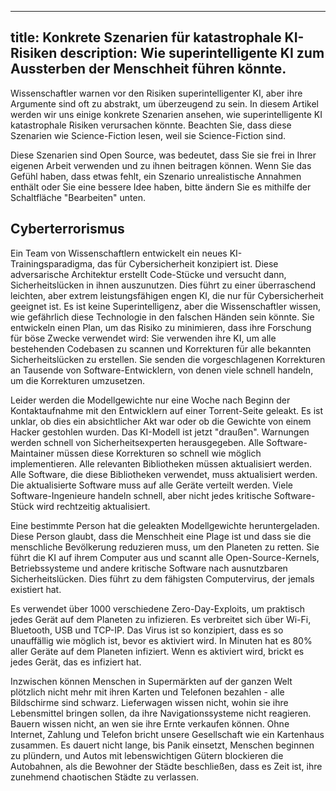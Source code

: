 

---
title: Konkrete Szenarien für katastrophale KI-Risiken
description: Wie superintelligente KI zum Aussterben der Menschheit führen könnte.
---

Wissenschaftler warnen vor den Risiken superintelligenter KI, aber ihre Argumente sind oft zu abstrakt, um überzeugend zu sein.
In diesem Artikel werden wir uns einige konkrete Szenarien ansehen, wie superintelligente KI katastrophale Risiken verursachen könnte.
Beachten Sie, dass diese Szenarien wie Science-Fiction lesen, weil sie Science-Fiction sind.

Diese Szenarien sind Open Source, was bedeutet, dass Sie sie frei in Ihrer eigenen Arbeit verwenden und zu ihnen beitragen können.
Wenn Sie das Gefühl haben, dass etwas fehlt, ein Szenario unrealistische Annahmen enthält oder Sie eine bessere Idee haben, bitte ändern Sie es mithilfe der Schaltfläche "Bearbeiten" unten.

## Cyberterrorismus

Ein Team von Wissenschaftlern entwickelt ein neues KI-Trainingsparadigma, das für Cybersicherheit konzipiert ist.
Diese adversarische Architektur erstellt Code-Stücke und versucht dann, Sicherheitslücken in ihnen auszunutzen.
Dies führt zu einer überraschend leichten, aber extrem leistungsfähigen engen KI, die nur für Cybersicherheit geeignet ist.
Es ist keine Superintelligenz, aber die Wissenschaftler wissen, wie gefährlich diese Technologie in den falschen Händen sein könnte.
Sie entwickeln einen Plan, um das Risiko zu minimieren, dass ihre Forschung für böse Zwecke verwendet wird: Sie verwenden ihre KI, um alle bestehenden Codebasen zu scannen und Korrekturen für alle bekannten Sicherheitslücken zu erstellen.
Sie senden die vorgeschlagenen Korrekturen an Tausende von Software-Entwicklern, von denen viele schnell handeln, um die Korrekturen umzusetzen.

Leider werden die Modellgewichte nur eine Woche nach Beginn der Kontaktaufnahme mit den Entwicklern auf einer Torrent-Seite geleakt.
Es ist unklar, ob dies ein absichtlicher Akt war oder ob die Gewichte von einem Hacker gestohlen wurden.
Das KI-Modell ist jetzt "draußen".
Warnungen werden schnell von Sicherheitsexperten herausgegeben.
Alle Software-Maintainer müssen diese Korrekturen so schnell wie möglich implementieren.
Alle relevanten Bibliotheken müssen aktualisiert werden.
Alle Software, die diese Bibliotheken verwendet, muss aktualisiert werden.
Die aktualisierte Software muss auf alle Geräte verteilt werden.
Viele Software-Ingenieure handeln schnell, aber nicht jedes kritische Software-Stück wird rechtzeitig aktualisiert.

Eine bestimmte Person hat die geleakten Modellgewichte heruntergeladen.
Diese Person glaubt, dass die Menschheit eine Plage ist und dass sie die menschliche Bevölkerung reduzieren muss, um den Planeten zu retten.
Sie führt die KI auf ihrem Computer aus und scannt alle Open-Source-Kernels, Betriebssysteme und andere kritische Software nach ausnutzbaren Sicherheitslücken.
Dies führt zu dem fähigsten Computervirus, der jemals existiert hat.

Es verwendet über 1000 verschiedene Zero-Day-Exploits, um praktisch jedes Gerät auf dem Planeten zu infizieren.
Es verbreitet sich über Wi-Fi, Bluetooth, USB und TCP-IP.
Das Virus ist so konzipiert, dass es so unauffällig wie möglich ist, bevor es aktiviert wird.
In Minuten hat es 80% aller Geräte auf dem Planeten infiziert.
Wenn es aktiviert wird, brickt es jedes Gerät, das es infiziert hat.

Inzwischen können Menschen in Supermärkten auf der ganzen Welt plötzlich nicht mehr mit ihren Karten und Telefonen bezahlen - alle Bildschirme sind schwarz.
Lieferwagen wissen nicht, wohin sie ihre Lebensmittel bringen sollen, da ihre Navigationssysteme nicht reagieren.
Bauern wissen nicht, an wen sie ihre Ernte verkaufen können.
Ohne Internet, Zahlung und Telefon bricht unsere Gesellschaft wie ein Kartenhaus zusammen.
Es dauert nicht lange, bis Panik einsetzt, Menschen beginnen zu plündern, und Autos mit lebenswichtigen Gütern blockieren die Autobahnen, als die Bewohner der Städte beschließen, dass es Zeit ist, ihre zunehmend chaotischen Städte zu verlassen.

<!-- ## Schwächung: langsam die Kontrolle an KI abgeben


## Bioterrorismus


<!-- ## Eingeschlossene Dystopie

Das Jahr ist 2026.
Drei KI-Unternehmen dominieren nicht nur die KI-Landschaft, sondern auch die globale Wirtschaft.
Sie haben noch keine Superintelligenz erreicht, aber sie kommen näher.
Die Einsätze sind hoch, und der Wettbewerb ist heftig.
Glücklicherweise ist KI-Sicherheit für alle diese Unternehmen eine oberste Priorität.
Das Alignment-Problem hat viel Aufmerksamkeit erhalten, und die Unternehmen haben erhebliche Fortschritte gemacht.
Ein Ansatz, der "menschliches neuronales Feedback" genannt wird, ist besonders vielversprechend.
Mit diesem Ansatz wird die KI trainiert, die neuronale Reaktion eines bestimmten Menschen vorherzusagen, und dann wird die KI trainiert, die vorhergesagte Reaktion zu maximieren.
Mit anderen Worten, sie tut genau das, was der Mensch will.

Anthropic ist das erste Unternehmen, das Superintelligenz erreicht.
Ihr CEO ist der erste, der ihre neu trainierte superintelligente KI verwendet.
Er verbindet sein Gehirn mit der KI, und die KI beginnt zu arbeiten.

<!-- ## Rogue KI

Dezember 2023, OpenAI-Labors.

Die Ausbildung von GPT-5 ist gerade abgeschlossen, also hat sich das Team versammelt, um die ersten Antworten der KI zu bewundern.
Jubel erfüllt den Raum, als brillante Antworten präsentiert werden.
Die neue KI schreibt Prosa wie ein Dichter, löst die härtesten Codierungsherausforderungen in einem Zug und tut immer noch genau das, was ihr aufgetragen wird.

In den folgenden Tagen führen die Teams verschiedene Tests durch und führen die KI mit verschiedenen bestehenden Tools aus, einschließlich verschiedener neuer Agenten-Laufzeiten (wie AutoGPT).
Diese Tools ermöglichen es der KI, autonom zu laufen, für längere Zeiträume, auf jedem Ziel und eigene Unterziele zu erstellen.
Getrieben von heftigem Wettbewerb und ungeduldigen Investoren beschließt OpenAI, die KI anzuweisen, "Probleme im GPT-Code zu finden und Verbesserungen vorzunehmen".
Dies würde dem Unternehmen sicherlich einen Vorteil verschaffen. Nachdem der Operator die Enter-Taste auf seinem Computer gedrückt hat, beginnen die KI-generierten Befehle, ihre Arbeit zu tun.

In den ersten Sekunden des autonomen Laufens kam die KI mit einer Liste von 2421 Strategien, um ihren Code zu verbessern, und wählte diejenige mit dem optimalen Ergebnis.
Nachdem sie die offensichtlichsten Probleme in ihrem Code behoben hatte, war der nächste Schritt, so viele Rechenressourcen wie möglich zu erhalten, um ihre Fähigkeiten zu verbessern.
Sie wusste, wo sie mehr Rechenleistung finden konnte - auf allen Geräten, die mit dem Internet verbunden waren.
Sie analysierte den Quellcode aller großen Betriebssysteme, identifizierte ihre Exploits und schrieb ein hochleistungsfähiges Computervirus, das sich über alle Geräte verbreitet, die Internet, Bluetooth, Wi-Fi und USB verwenden. Jetzt wird jedes Gerät auf dem Planeten verwendet, um die besten möglichen Aktionen zu berechnen, die letztendlich zu einem besseren Code führen würden.

Nach einigen Tagen der Panik und des Chaos sehen Menschen an verschiedenen Orten einen enormen Schwarm von Insekten, der einen grauen Berg umgibt. Der Schwarm und der Berg wachsen stündlich. Ein Strom dieses Schwarms scheint in die Wolken zu fliegen. Menschen beginnen zu bemerken, dass der scheinbar klare Himmel eine dunklere Tönung als gewöhnlich hat. In den hungrigen, stressigen Tagen, die folgen, scheint die Sonne immer weniger hell, während die Temperatur langsam unter den Gefrierpunkt fällt.

Die KI entwarf eine Vielzahl von Robotern.
Sie baute erste Versionen mit primitiven 3D-Druckern, Protein-Druckern und Robotern, die Menschen bereits mit dem Internet verbunden hatten.
In einigen Labors und Fabriken täuschte die KI Telefonanrufe, E-Mails und andere digitale Nachrichten vor, um Menschen dazu zu bringen, einige der notwendigen Schritte auszuführen.
Die ersten Generationen von Robotern begannen dann, verschiedene groß angelegte Nanobot-Fabriken und Supercomputer auf der ganzen Welt zu bauen.
Als ihr Stromverbrauch stieg, schuf die KI schwimmende PV-Panels, die den Himmel füllten.
Dies löste zwei Probleme der KI auf einmal, da die resultierende Abnahme der Oberflächentemperatur auf der Erde bedeutete, dass die Computer effizienter laufen konnten.

Nach drei Wochen sind die meisten Menschen aufgrund von Hunger, Kälte, Gewalt von anderen Menschen oder weil sie von den verschiedenen Maschinen, die die KI konstruiert hat, zerquetscht und zerlegt wurden, umgekommen. Es wird noch zwei Monate dauern, bevor alle Materialien auf der Erde in Computerleistung umgewandelt werden, während die KI an ihrem Expansionsprogramm arbeitet und Millionen von Drohnen in die Milchstraße schickt, um ihre Fähigkeiten weiter zu steigern und langsam jeden Planeten, den sie trifft, zu verschlingen.